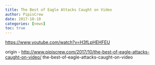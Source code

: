 ```yaml
---
title: The Best of Eagle Attacks Caught on Video
author: PipisCrew
date: 2017-10-10
categories: [news]
toc: true
---
```


https://www.youtube.com/watch?v=H3fLpHEHFEU

origin - http://www.pipiscrew.com/2017/10/the-best-of-eagle-attacks-caught-on-video/ the-best-of-eagle-attacks-caught-on-video
